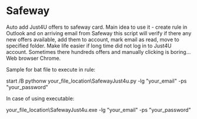 # Safeway

  Auto add Just4U offers to safeway card.
Main idea to use it - create rule in Outlook and on arriving email from Safeway this script will verify 
if there any new offers available, add them to account, mark email as read, move to specified folder.
  Make life easier if long time did not log in to Just4U account. Sometimes there hundreds offers and 
manually clicking is boring... Web browser Chrome.

Sample for bat file to execute in rule:

  start /B pythonw your_file_location\SafewayJust4u.py -lg "your_email" -ps "your_password"

In case of using executable:

  your_file_location\SafewayJust4u.exe -lg "your_email" -ps "your_password"
